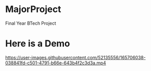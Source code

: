 # MajorProject
Final Year BTech Project

# Here is a Demo

https://user-images.githubusercontent.com/52135556/165706038-038841fd-c501-4791-b66e-643b4f2c3d3a.mp4

